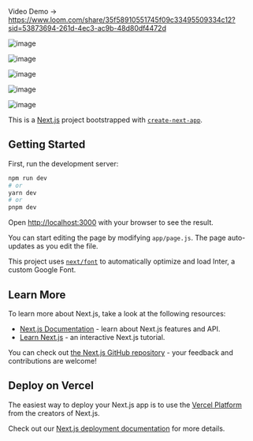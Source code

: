 Video Demo -> https://www.loom.com/share/35f58910551745f09c33495509334c12?sid=53873694-261d-4ec3-ac9b-48d80df4472d

![image](https://github.com/yujit2003/Stock-Hunter/assets/97657345/23807af4-cb70-4c0d-bdaf-fdac8f1b0ae4)

![image](https://github.com/yujit2003/Stock-Hunter/assets/97657345/affcd13f-59e3-42ee-8b30-a4eccdfafe89)

![image](https://github.com/yujit2003/Stock-Hunter/assets/97657345/eb67e229-2291-47ce-8cbc-a028c2f6238f)

![image](https://github.com/yujit2003/Stock-Hunter/assets/97657345/72211f00-7c1b-4442-a1af-345ebf12e8eb)

![image](https://github.com/yujit2003/Stock-Hunter/assets/97657345/19bdb9e4-d974-4d9b-a250-a3c4997467fb)

This is a [Next.js](https://nextjs.org/) project bootstrapped with [`create-next-app`](https://github.com/vercel/next.js/tree/canary/packages/create-next-app).

## Getting Started

First, run the development server:

```bash
npm run dev
# or
yarn dev
# or
pnpm dev
```

Open [http://localhost:3000](http://localhost:3000) with your browser to see the result.

You can start editing the page by modifying `app/page.js`. The page auto-updates as you edit the file.

This project uses [`next/font`](https://nextjs.org/docs/basic-features/font-optimization) to automatically optimize and load Inter, a custom Google Font.

## Learn More

To learn more about Next.js, take a look at the following resources:

- [Next.js Documentation](https://nextjs.org/docs) - learn about Next.js features and API.
- [Learn Next.js](https://nextjs.org/learn) - an interactive Next.js tutorial.

You can check out [the Next.js GitHub repository](https://github.com/vercel/next.js/) - your feedback and contributions are welcome!

## Deploy on Vercel

The easiest way to deploy your Next.js app is to use the [Vercel Platform](https://vercel.com/new?utm_medium=default-template&filter=next.js&utm_source=create-next-app&utm_campaign=create-next-app-readme) from the creators of Next.js.

Check out our [Next.js deployment documentation](https://nextjs.org/docs/deployment) for more details.
